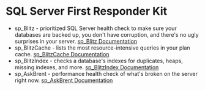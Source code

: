 SQL Server First Responder Kit
==============================

* sp_Blitz - prioritized SQL Server health check to make sure your databases are backed up, you don't have corruption, and there's no ugly surprises in your server. [sp_Blitz Documentation][bou_spblitz]
* sp_BlitzCache - lists the most resource-intensive queries in your plan cache. [sp_BlitzCache Documentation][bou_spblitzcache]
* sp_BlitzIndex - checks a database's indexes for duplicates, heaps, missing indexes, and more. [sp_BlitzIndex Documentation][bou_spblitzindex]
* sp_AskBrent - performance health check of what's broken on the server right now. [sp_AskBrent Documentation][bou_spaskbrent]


[bou_spblitz]: https://www.brentozar.com/blitz/
[bou_spblitzcache]: https://www.brentozar.com/blitzcache/
[bou_spblitzindex]: https://www.brentozar.com/blitzindex/
[bou_spaskbrent]: https://www.brentozar.com/askbrent/
